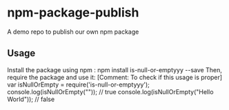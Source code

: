 # npm-package-publish
A demo repo to publish our own npm package

## Usage
Install the package using npm :
 npm install is-null-or-emptyyy --save
Then, require the package and use it:
 [Comment: To check if this usage is proper]
 var isNullOrEmpty = require('is-null-or-emptyyy');
 console.log(isNullOrEmpty("")); // true
 console.log(isNullOrEmpty("Hello World")); // false
